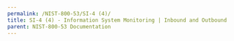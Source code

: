 ```yaml
---
permalink: /NIST-800-53/SI-4 (4)/
title: SI-4 (4) - Information System Monitoring | Inbound and Outbound Communications Traffic
parent: NIST-800-53 Documentation
---
```


